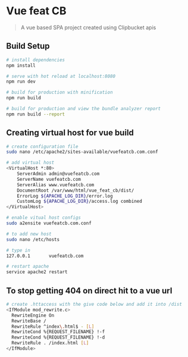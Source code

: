 # Vue feat CB

> A vue based SPA project created using Clipbucket apis

## Build Setup

``` bash
# install dependencies
npm install

# serve with hot reload at localhost:8080
npm run dev

# build for production with minification
npm run build

# build for production and view the bundle analyzer report
npm run build --report
```

## Creating virtual host for vue build

``` bash
# create configuration file
sudo nano /etc/apache2/sites-available/vuefeatcb.com.conf

# add virtual host
<VirtualHost *:80>
    ServerAdmin admin@vuefeatcb.com
    ServerName vuefeatcb.com
    ServerAlias www.vuefeatcb.com
    DocumentRoot /var/www/html/vue_feat_cb/dist/
    ErrorLog ${APACHE_LOG_DIR}/error.log
    CustomLog ${APACHE_LOG_DIR}/access.log combined
</VirtualHost>

# enable vitual host configs
sudo a2ensite vuefeatcb.com.conf

# to add new host
sudo nano /etc/hosts

# type in
127.0.0.1       vuefeatcb.com

# restart apache
service apache2 restart
```

## To stop getting 404 on direct hit to a vue url

``` bash
# create .httaccess with the give code below and add it into /dist
<IfModule mod_rewrite.c>
  RewriteEngine On
  RewriteBase /
  RewriteRule ^index\.html$ - [L]
  RewriteCond %{REQUEST_FILENAME} !-f
  RewriteCond %{REQUEST_FILENAME} !-d
  RewriteRule . /index.html [L]
</IfModule>

```
